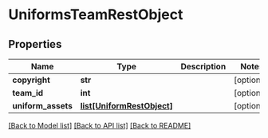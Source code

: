# UniformsTeamRestObject

## Properties
Name | Type | Description | Notes
------------ | ------------- | ------------- | -------------
**copyright** | **str** |  | [optional] 
**team_id** | **int** |  | [optional] 
**uniform_assets** | [**list[UniformRestObject]**](UniformRestObject.md) |  | [optional] 

[[Back to Model list]](../README.md#documentation-for-models) [[Back to API list]](../README.md#documentation-for-api-endpoints) [[Back to README]](../README.md)

